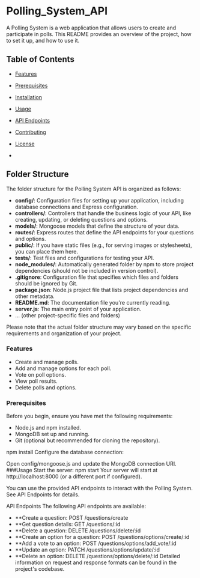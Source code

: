 # Polling_System_API

A Polling System is a web application that allows users to create and participate in polls. This README provides an overview of the project, how to set it up, and how to use it.

## Table of Contents
- [Features](#features)
- [Prerequisites](#prerequisites)
- [Installation](#installation)
- [Usage](#usage)
- [API Endpoints](#api-endpoints)
- [Contributing](#contributing)
- [License](#license)

- 
## Folder Structure

The folder structure for the Polling System API is organized as follows:

- **config/**: Configuration files for setting up your application, including database connections and Express configuration.
- **controllers/**: Controllers that handle the business logic of your API, like creating, updating, or deleting questions and options.
- **models/**: Mongoose models that define the structure of your data.
- **routes/**: Express routes that define the API endpoints for your questions and options.
- **public/**: If you have static files (e.g., for serving images or stylesheets), you can place them here.
- **tests/**: Test files and configurations for testing your API.
- **node_modules/**: Automatically generated folder by npm to store project dependencies (should not be included in version control).
- **.gitignore**: Configuration file that specifies which files and folders should be ignored by Git.
- **package.json**: Node.js project file that lists project dependencies and other metadata.
- **README.md**: The documentation file you're currently reading.
- **server.js**: The main entry point of your application.
- ... (other project-specific files and folders)

Please note that the actual folder structure may vary based on the specific requirements and organization of your project.



### Features

- Create and manage polls.
- Add and manage options for each poll.
- Vote on poll options.
- View poll results.
- Delete polls and options.

### Prerequisites

Before you begin, ensure you have met the following requirements:

- Node.js and npm installed.
- MongoDB set up and running.
- Git (optional but recommended for cloning the repository).

npm install
Configure the database connection:

Open config/mongoose.js and update the MongoDB connection URI.
###Usage
Start the server:   npm start
Your server will start at http://localhost:8000 (or a different port if configured).

You can use the provided API endpoints to interact with the Polling System. See API Endpoints for details.

API Endpoints
The following API endpoints are available:

- **Create a question: POST /questions/create
- **Get question details: GET /questions/:id
- **Delete a question: DELETE /questions/delete/:id
- **Create an option for a question: POST /questions/options/create/:id
- **Add a vote to an option: POST /questions/options/add_vote/:id
- **Update an option: PATCH /questions/options/update/:id
- **Delete an option: DELETE /questions/options/delete/:id
Detailed information on request and response formats can be found in the project's codebase.
